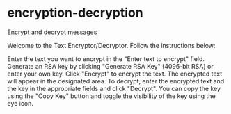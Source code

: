 # encryption-decryption
Encrypt and decrypt messages

Welcome to the Text Encryptor/Decryptor. Follow the instructions below:

Enter the text you want to encrypt in the "Enter text to encrypt" field.
Generate an RSA key by clicking "Generate RSA Key" (4096-bit RSA) or enter your own key.
Click "Encrypt" to encrypt the text. The encrypted text will appear in the designated area.
To decrypt, enter the encrypted text and the key in the appropriate fields and click "Decrypt".
You can copy the key using the "Copy Key" button and toggle the visibility of the key using the eye icon.
